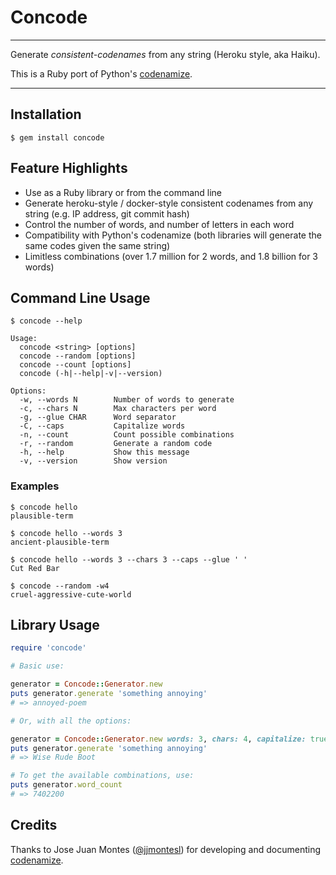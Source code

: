 Concode
==================================================

---

Generate *consistent-codenames* from any string (Heroku style, aka Haiku).

This is a Ruby port of Python's [codenamize][1].

---

Installation
--------------------------------------------------

    $ gem install concode


Feature Highlights
--------------------------------------------------

- Use as a Ruby library or from the command line
- Generate heroku-style / docker-style consistent codenames from any string (e.g. IP address, git commit 
  hash)
- Control the number of words, and number of letters in each word
- Compatibility with Python's codenamize (both libraries will generate the 
  same codes given the same string)
- Limitless combinations (over 1.7 million for 2 words, and 1.8 billion for 3 
  words)


Command Line Usage
--------------------------------------------------

```shell
$ concode --help

Usage:
  concode <string> [options]
  concode --random [options]
  concode --count [options]
  concode (-h|--help|-v|--version)

Options:
  -w, --words N        Number of words to generate
  -c, --chars N        Max characters per word
  -g, --glue CHAR      Word separator
  -C, --caps           Capitalize words
  -n, --count          Count possible combinations
  -r, --random         Generate a random code
  -h, --help           Show this message
  -v, --version        Show version
```

### Examples

```shell
$ concode hello
plausible-term

$ concode hello --words 3
ancient-plausible-term

$ concode hello --words 3 --chars 3 --caps --glue ' '
Cut Red Bar

$ concode --random -w4
cruel-aggressive-cute-world
```


Library Usage
--------------------------------------------------

```ruby
require 'concode'

# Basic use:

generator = Concode::Generator.new
puts generator.generate 'something annoying'
# => annoyed-poem

# Or, with all the options:

generator = Concode::Generator.new words: 3, chars: 4, capitalize: true, glue: ' '
puts generator.generate 'something annoying'
# => Wise Rude Boot

# To get the available combinations, use:
puts generator.word_count
# => 7402200
```


Credits
--------------------------------------------------

Thanks to Jose Juan Montes ([@jjmontesl][2]) for developing and documenting 
[codenamize][1].


[1]: https://github.com/jjmontesl/codenamize
[2]: https://github.com/jjmontesl
